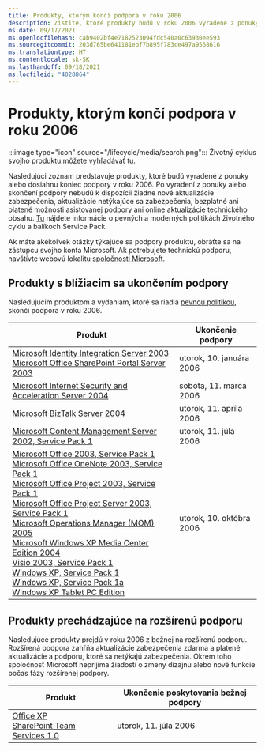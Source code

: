 ```yaml
---
title: Produkty, ktorým končí podpora v roku 2006
description: Zistite, ktoré produkty budú v roku 2006 vyradené z ponuky, ktorých podpora skončí alebo ktoré sa presunú z bežnej do rozšírenej podpory.
ms.date: 09/17/2021
ms.openlocfilehash: cab9402bf4e7182523094fdc540a0c63930ee593
ms.sourcegitcommit: 203d765be641181ebf7b895f783ce497a9568616
ms.translationtype: HT
ms.contentlocale: sk-SK
ms.lasthandoff: 09/18/2021
ms.locfileid: "4028864"
---
```

# <a name="products-ending-support-in-2006"></a>Produkty, ktorým končí podpora v roku 2006

:::image type="icon" source="/lifecycle/media/search.png":::
Životný cyklus svojho produktu môžete vyhľadávať [tu](/lifecycle/products/).

Nasledujúci zoznam predstavuje produkty, ktoré budú vyradené z ponuky alebo dosiahnu koniec podpory v roku 2006. Po vyradení z ponuky alebo skončení podpory nebudú k dispozícii žiadne nové aktualizácie zabezpečenia, aktualizácie netýkajúce sa zabezpečenia, bezplatné ani platené možnosti asistovanej podpory ani online aktualizácie technického obsahu. [Tu](/lifecycle/overview/product-end-of-support-overview) nájdete informácie o pevných a moderných politikách životného cyklu a balíkoch Service Pack.

Ak máte akékoľvek otázky týkajúce sa podpory produktu, obráťte sa na zástupcu svojho konta Microsoft. Ak potrebujete technickú podporu, navštívte webovú lokalitu [spoločnosti Microsoft](https://support.microsoft.com/contactus/?ws=support).





## <a name="products-reaching-end-of-support"></a>Produkty s blížiacim sa ukončením podpory

Nasledujúcim produktom a vydaniam, ktoré sa riadia [pevnou politikou](/lifecycle/policies/fixed), skončí podpora v roku 2006.

| Produkt | Ukončenie podpory |
| --- | --- |
| [Microsoft Identity Integration Server 2003](/lifecycle/products/microsoft-identity-integration-server-2003?branch=live)<br>[Microsoft Office SharePoint Portal Server 2003](/lifecycle/products/microsoft-office-sharepoint-portal-server-2003?branch=live)<br> | utorok, 10. januára 2006 |
| [Microsoft Internet Security and Acceleration Server 2004](/lifecycle/products/microsoft-internet-security-and-acceleration-server-2004?branch=live)<br> | sobota, 11. marca 2006 |
| [Microsoft BizTalk Server 2004](/lifecycle/products/microsoft-biztalk-server-2004?branch=live)<br> | utorok, 11. apríla 2006 |
| [Microsoft Content Management Server 2002, Service Pack 1](/lifecycle/products/microsoft-content-management-server-2002?branch=live)<br> | utorok, 11. júla 2006 |
| [Microsoft Office 2003, Service Pack 1](/lifecycle/products/microsoft-office-2003?branch=live)<br>[Microsoft Office OneNote 2003, Service Pack 1](/lifecycle/products/microsoft-office-onenote-2003?branch=live)<br>[Microsoft Office Project 2003, Service Pack 1](/lifecycle/products/microsoft-office-project-2003?branch=live)<br>[Microsoft Office Project Server 2003, Service Pack 1](/lifecycle/products/microsoft-office-project-server-2003?branch=live)<br>[Microsoft Operations Manager (MOM) 2005](/lifecycle/products/microsoft-operations-manager-2005?branch=live)<br>[Microsoft Windows XP Media Center Edition 2004](/lifecycle/products/microsoft-windows-xp-media-center-edition-2004?branch=live)<br>[Visio 2003, Service Pack 1](/lifecycle/products/visio-2003?branch=live)<br>[Windows XP, Service Pack 1](/lifecycle/products/windows-xp?branch=live)<br>[Windows XP, Service Pack 1a](/lifecycle/products/windows-xp?branch=live)<br>[Windows XP Tablet PC Edition](/lifecycle/products/windows-xp-tablet-pc-edition?branch=live)<br> | utorok, 10. októbra 2006 |


## <a name="products-moving-to-extended-support"></a>Produkty prechádzajúce na rozšírenú podporu

Nasledujúce produkty prejdú v roku 2006 z bežnej na rozšírenú podporu. Rozšírená podpora zahŕňa aktualizácie zabezpečenia zdarma a platené aktualizácie a podporu, ktoré sa netýkajú zabezpečenia. Okrem toho spoločnosť Microsoft neprijíma žiadosti o zmeny dizajnu alebo nové funkcie počas fázy rozšírenej podpory.

| Produkt | Ukončenie poskytovania bežnej podpory |
| --- | --- |
| [Office XP](/lifecycle/products/office-xp?branch=live)<br>[SharePoint Team Services 1.0](/lifecycle/products/sharepoint-team-services-10?branch=live)<br> | utorok, 11. júla 2006 |
